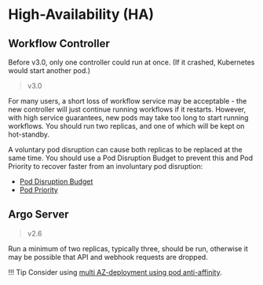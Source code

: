 # High-Availability (HA)

## Workflow Controller

Before v3.0, only one controller could run at once. (If it crashed, Kubernetes would start another pod.)

> v3.0

For many users, a short loss of workflow service may be acceptable - the new controller will just continue running
workflows if it restarts.  However, with high service guarantees, new pods may take too long to start running workflows.
You should run two replicas, and one of which will be kept on hot-standby.

A voluntary pod disruption can cause both replicas to be replaced at the same time. You should use a Pod Disruption
Budget to prevent this and Pod Priority to recover faster from an involuntary pod disruption:

* [Pod Disruption Budget](https://kubernetes.io/docs/concepts/workloads/pods/disruptions/#pod-disruption-budgets)
* [Pod Priority](https://kubernetes.io/docs/concepts/scheduling-eviction/pod-priority-preemption/)

## Argo Server

> v2.6

Run a minimum of two replicas, typically three, should be run, otherwise it may be possible that API and webhook requests are dropped.

!!! Tip
    Consider using [multi AZ-deployment using pod anti-affinity](https://www.verygoodsecurity.com/blog/posts/kubernetes-multi-az-deployments-using-pod-anti-affinity).
